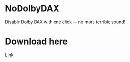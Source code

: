 # NoDolbyDAX
Disable Dolby DAX with one click — no more terrible sound!

# Download here
[Link](https://github.com/TETYYS/NoDolbyDAX/releases/download/1.0/NoDolbyDAX.exe)
